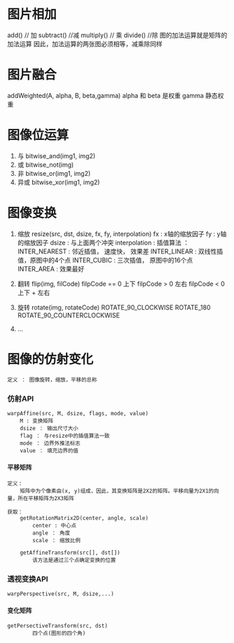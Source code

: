 # 图片相加
add() // 加
subtract() //减
multiply() // 乘
divide() //除
    图的加法运算就是矩阵的加法运算
    因此，加法运算的两张图必须相等，减乘除同样

# 图片融合
addWeighted(A, alpha, B, beta,gamma)
alpha 和 beta 是权重
gamma 静态权重

# 图像位运算
1. 与 bitwise_and(img1, img2)
2. 或 bitwise_not(img)
3. 非 bitwise_or(img1, img2)
4. 异或 bitwise_xor(img1, img2)

# 图像变换
1. 缩放 resize(src, dst, dsize, fx, fy, interpolation)
    fx : x轴的缩放因子
    fy : y轴的缩放因子
    dsize : 与上面两个冲突
    interpolation : 插值算法 ： 
            INTER_NEAREST : 邻近插值， 速度快， 效果差
            INTER_LINEAR : 双线性插值，原图中的4个点
            INTER_CUBIC : 三次插值， 原图中的16个点
            INTER_AREA : 效果最好

2. 翻转
    flip(img, filCode)
        filpCode == 0 上下
        filpCode > 0 左右
        filpCode < 0 上下 + 左右

3. 旋转
    rotate(img, rotateCode)
        ROTATE_90_CLOCKWISE
        ROTATE_180
        ROTATE_90_COUNTERCLOCKWISE

4. ...

# 图像的仿射变化
    定义 ： 图像旋转，缩放，平移的总称

### 仿射API
    warpAffine(src, M, dsize, flags, mode, value)
        M : 变换矩阵
        dsize ： 输出尺寸大小
        flag ： 与resize中的插值算法一致
        mode ： 边界外推法标志
        value ： 填充边界的值 
 
#### 平移矩阵
    定义：
        矩阵中为个像素由(x, y)组成，因此，其变换矩阵是2X2的矩阵。平移向量为2X1的向量，所在平移矩阵为2X3矩阵

    获取：
        getRotationMatrix2D(center, angle, scale)
            center : 中心点
            angle ： 角度
            scale ： 缩放比例

        getAffineTransform(src[], dst[])
            该方法是通过三个点确定变换的位置

### 透视变换API
    warpPerspective(src, M, dsize,...)

#### 变化矩阵
    getPersectiveTransform(src, dst)
            四个点(图形的四个角)